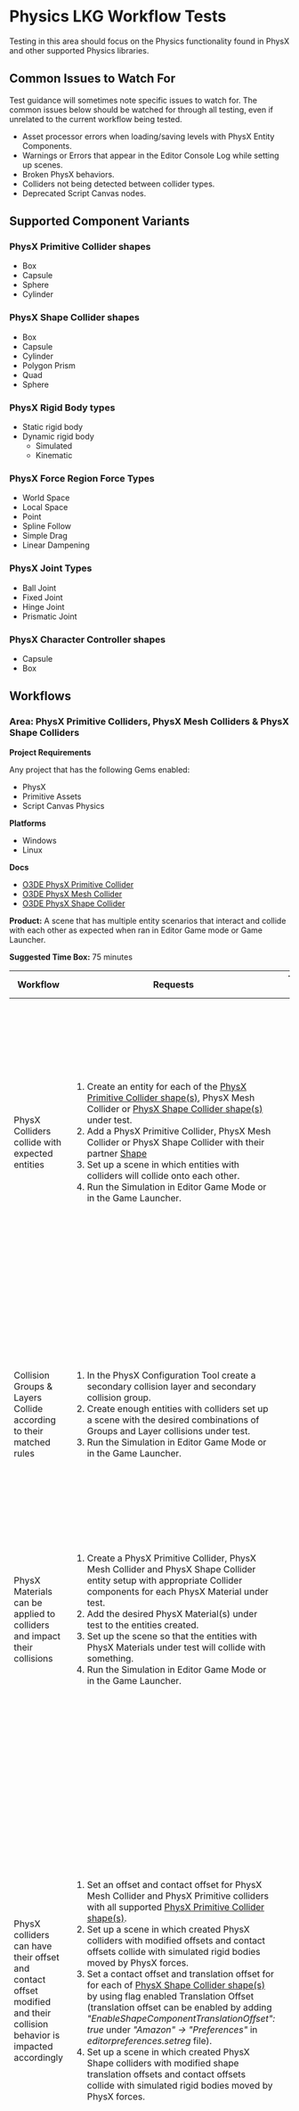 # Physics LKG Workflow Tests

Testing in this area should focus on the Physics functionality found in PhysX and other supported Physics libraries.

## Common Issues to Watch For

Test guidance will sometimes note specific issues to watch for. The common issues below should be watched for through all testing, even if unrelated to the current workflow being tested.
- Asset processor errors when loading/saving levels with PhysX Entity Components.
- Warnings or Errors that appear in the Editor Console Log while setting up scenes. 
- Broken PhysX behaviors.
- Colliders not being detected between collider types.
- Deprecated Script Canvas nodes.

## Supported Component Variants

### PhysX Primitive Collider shapes

* Box
* Capsule
* Sphere
* Cylinder

### PhysX Shape Collider shapes

* Box
* Capsule
* Cylinder
* Polygon Prism
* Quad
* Sphere

### PhysX Rigid Body types

* Static rigid body
* Dynamic rigid body
    * Simulated
    * Kinematic

### PhysX Force Region Force Types

* World Space
* Local Space
* Point
* Spline Follow
* Simple Drag
* Linear Dampening

### PhysX Joint Types

* Ball Joint
* Fixed Joint
* Hinge Joint
* Prismatic Joint

### PhysX Character Controller shapes

* Capsule
* Box

## Workflows

### Area: PhysX Primitive Colliders, PhysX Mesh Colliders & PhysX Shape Colliders

**Project Requirements** 

Any project that has the following Gems enabled: 
* PhysX 
* Primitive Assets 
* Script Canvas Physics

**Platforms**
* Windows
* Linux

**Docs** 
* [O3DE PhysX Primitive Collider](https://www.o3de.org/docs/user-guide/components/reference/physx/collider/)
* [O3DE PhysX Mesh Collider](https://www.o3de.org/docs/user-guide/components/reference/physx/mesh-collider/)
* [O3DE PhysX Shape Collider](https://www.o3de.org/docs/user-guide/components/reference/physx/shape-collider/)

**Product:** A scene that has multiple entity scenarios that interact and collide with each other as expected when ran in Editor Game mode or Game Launcher.

**Suggested Time Box:** 75 minutes

| Workflow                                                           | Requests                                                                                                                                                                                                                                                                                                                                                                                                                                                                       | Things to Watch For                                                                                                                                                                                                                                                                                                |
|--------------------------------------------------------------------|--------------------------------------------------------------------------------------------------------------------------------------------------------------------------------------------------------------------------------------------------------------------------------------------------------------------------------------------------------------------------------------------------------------------------------------------------------------------------------|--------------------------------------------------------------------------------------------------------------------------------------------------------------------------------------------------------------------------------------------------------------------------------------------------------------------|
| PhysX Colliders collide with expected entities                     | <ol><li>Create an entity for each of the [PhysX Primitive Collider shape(s)](#physx-primitive-collider-shapes), PhysX Mesh Collider or [PhysX Shape Collider shape(s)](#physx-shape-collider-shapes) under test.</li> <li>Add a PhysX Primitive Collider, PhysX Mesh Collider or PhysX Shape Collider with their partner [Shape](#PhysX-Shape-Collider-shapes)<li>Set up a scene in which entities with colliders will collide onto each other.</li><li>Run the Simulation in Editor Game Mode or in the Game Launcher.</li></ol> | <ul><li>PhysX Primitive Colliders components are successfully added to entities.</li><li>PhysX Shape Colliders alert users to the need for corresponding shape meshes.</li><li>PhysX Mesh Collider works when a mesh asset is applied.</li><li>Colliders collide as expected when colliding with entities.</li> |
| Collision Groups & Layers Collide according to their matched rules | <ol><li>In the PhysX Configuration Tool create a secondary collision layer and secondary collision group.</li><li>Create enough entities with colliders set up a scene with the desired combinations of Groups and Layer collisions under test.</li><li>Run the Simulation in Editor Game Mode or in the Game Launcher.<ol>                                                                                                                                                    | <ul><li>PhysX Configuration tool opens without issue.</li><li>New Layers and Groups can be assigned via the Layers & Collides with Collider properties.</li><li>PhysX Colliders collide with expected entities according to their Layers & Collision Groups.</li></ul>                                             |
| PhysX Materials can be applied to colliders and impact their collisions  | <ol><li>Create a PhysX Primitive Collider, PhysX Mesh Collider and PhysX Shape Collider entity setup with appropriate Collider components for each PhysX Material under test.</li><li>Add the desired PhysX Material(s) under test to the entities created.</li><li>Set up the scene so that the entities with PhysX Materials under test will collide with something.</li><li>Run the Simulation in Editor Game Mode or in the Game Launcher.</li></ol>                                                     | <ul><li>PhysX Colliders can have PhysX Materials applied.</li><li>PhysX Material properties are applied to Colliders and impact their collisions.</li>                                                                                                                                                                   |
| PhysX colliders can have their offset and contact offset modified and their collision behavior is impacted accordingly | <ol><li>Set an offset and contact offset for PhysX Mesh Collider and PhysX Primitive colliders with all supported [PhysX Primitive Collider shape(s)](#physx-primitive-collider-shapes).</li><li>Set up a scene in which created PhysX colliders with modified offsets and contact offsets collide with simulated rigid bodies moved by PhysX forces.</li><li>Set a contact offset and translation offset for for each of [PhysX Shape Collider shape(s)](#physx-shape-collider-shapes) by using flag enabled Translation Offset (translation offset can be enabled by adding _"EnableShapeComponentTranslationOffset": true_ under _"Amazon" -> "Preferences"_ in _editorpreferences.setreg_ file).</li><li>Set up a scene in which created PhysX Shape colliders with modified shape translation offsets and contact offsets collide with simulated rigid bodies moved by PhysX forces.</li></ol> | <ul><li>PhysX Primitive Colliders can have their offsets and contact offsets modified.</li><ul><li>PhysX Mesh Colliders can have their offsets and contact offsets modified.</li><li>PhysX Shape colliders can have their contact offsets and flag enabled shape translation offsets modified.</li><li>PhysX Primitive colliders, PhysX Mesh colliders and PhysX shape colliders with offsets modified as described above collide with PhysX rigid bodies and other PhysX entities during simulations.</li></ul>                                                     
---

### Area: PhysX Force Region

**Project Requirements** 

Any project that has the following Gems enabled: 
* PhysX 
* Primitive Assets 
* Script Canvas Physics

**Platforms**
* Windows
* Linux

**Docs** [O3DE PhysX Force Region](https://www.o3de.org/docs/user-guide/components/reference/physx/force-region/)

**Product:** A scene with force region entities that apply forces to target entities as expected. 

**Suggested Time Box:** 60 minutes

| Workflow                                  | Requests                                                                                                                                                                                                                                                                                                                                                                                                                                                                                                                                                                                                                                  | Things to Watch For                                                                                                                                                                                                                                                                                                                                                                                                                                                                                                                                                     |
|-------------------------------------------|-------------------------------------------------------------------------------------------------------------------------------------------------------------------------------------------------------------------------------------------------------------------------------------------------------------------------------------------------------------------------------------------------------------------------------------------------------------------------------------------------------------------------------------------------------------------------------------------------------------------------------------------|-------------------------------------------------------------------------------------------------------------------------------------------------------------------------------------------------------------------------------------------------------------------------------------------------------------------------------------------------------------------------------------------------------------------------------------------------------------------------------------------------------------------------------------------------------------------------|
| Force Region Types                        | <ol><li>Create an entity with a Force Region Component for each [PhysX Force Region Force Type](#PhysX-Force-Region-Force-Types) under test and configure it for the PhysX Force Regions under test using a default PhysX Primitive Collider as the collider dependency.<li>Modify the Force Region's Force Type properties. (**EG:** Setting a Magnitude and X,Y,Z directions for World Space)<ul><li>Test further by testing the boundaries defined in the docs.</ul></li><li>Set up the scene so that an entity will collide with the Force Region under test.</li><li>Run the Simulation in Editor Game Mode or in the Game Launcher.</li></ol> | <ul><li>Force Region Can be applied to an entity.</li><li>If dependent components are missing, the Force Region component notifies the user and gives them a resolution path.</li><li>Force Region types can be added to a force region and their properties can be modified.</li><li>Entities that collide with the Force Region will react according to the the expected Force applied.</li><ul><li>Force Regions apply forces in all vectors.</li><li>Force Region Net Forces are as expected.</li><li>Force Regions do not cause entities to quiver.</li></ul></ul> |
| Force Region Shapes                       | <ol><li>Rerun above scenario but swap out default PhysX Primitive Collider component to support other [PhysX Primitive Collider shapes](#physx-primitive-collider-shapes), PhysX Mesh Collider or [PhysX Shape Collider](#PhysX-Shape-Collider-shapes) under test.</li><li>Add the desired [PhysX Force Region Force Type(s)](#PhysX-Force-Region-Force-Types) under test.</li><li>Set up the scene so that an entity will collide with the Force Region under test.</li><li>Run the Simulation in Editor Game Mode or in the Game Launcher.</li></ol>                                                                                                                                   | <ul><li>Force Region Can be applied to Entity with desired PhysX Primitive Collider shape, PhysX Mesh Collider or PhysX Shape Collider w/ desired shape.</li><li>Entities that collide with the Force Region will react according to the the expected Force applied.</li></ul>                                                                                                                                                                                                                                                                                                                         |
---

### Area: Terrain layers with PhysX Heightfield Colliders

**Project Requirements**

Any project that has the following Gems enabled:

* PhysX
* Primitive Assets
* Script Canvas Physics
* Terrain

**Platforms**
* Windows
* Linux

**Docs**
* [O3DE Terrain](https://www.o3de.org/docs/learning-guide/tutorials/environments/create-terrain-from-images/)

**Product:** A scene that has a Terrain Layer Spawner entity which is able to interact with PhysX entities.

**Suggested Time Box:** 20 minutes

| Workflow                                  | Requests                                                                                                                                                                                                                                                                                                                                                                                                                                                                                                                                                                                                                                  | Things to Watch For                                                                                                                                                                                                                                                                                                                                                                                                                                                                                                                                                     |
|-------------------------------------------|-------------------------------------------------------------------------------------------------------------------------------------------------------------------------------------------------------------------------------------------------------------------------------------------------------------------------------------------------------------------------------------------------------------------------------------------------------------------------------------------------------------------------------------------------------------------------------------------------------------------------------------------|-------------------------------------------------------------------------------------------------------------------------------------------------------------------------------------------------------------------------------------------------------------------------------------------------------------------------------------------------------------------------------------------------------------------------------------------------------------------------------------------------------------------------------------------------------------------------|
| Creating a Terrain Layer Spawner entity with PhysX Heightfield Collider                       | <ol><li>Add Terrain World Renderer and Terrain World components to Level prefab entity. Create an entity with following components:</li><ul><li>Terrain Layer Spawner</li><li>Axis Aligned Box Shape</li><li>PhysX Heightfield Collider</li><li>Terrain Physics Heightfield Collider</li><li>Terrain Height Gradient list</li></ul></ul></li><li>Assign Terrain Height Gradient list component with a gradient.</li><li>Set up a scene in which an entity with a simulated rigid body and a mesh (for visibility) collides with the generated terrain layer in Editor Game Mode or in the Game Launcher.</li><li> Assign Terrain Physics Heightfield Collider with different Physics Materials and collide it with various PhysX entities.</li></ol>                                                                                                                                   | <ul><li>Terrain layer spawner entity with PhysX Heighfield Collider can be created in Editor.</li><li>Assigned gradients impact the appearance of Terrain layer spawners and their colliders.</li><li>Terrain layer spawner entity with assigned colliders correctly collides and interacts with PhysX entities.</li><li>Assigned Physics materials impact the collision behavior of Terrain layer spawner entity.</li></ul>                                                                                                                                                                                                                                                                                                                         |
---

### Area: PhysX Character Controller

**Project Requirements**

Any project that has the following Gems enabled:

* PhysX
* Primitive Assets
* Script Canvas Physics

**Platforms**
* Windows
* Linux

**Docs**
* [O3DE PhysX Character Controller](https://www.o3de.org/docs/user-guide/components/reference/physx/character-controller/)
* [O3DE PhysX Character Gameplay](https://www.o3de.org/docs/user-guide/components/reference/physx/character-gameplay/)

**Product:** A scene that has a simulating character controller entity.

**Suggested Time Box:** 30 minutes

| Workflow                                  | Requests                                                                                                                                                                                                                                                                                                                                                                                                                                                                                                                                                                                                                                  | Things to Watch For                                                                                                                                                                                                                                                                                                                                                                                                                                                                                                                                                     |
|-------------------------------------------|-------------------------------------------------------------------------------------------------------------------------------------------------------------------------------------------------------------------------------------------------------------------------------------------------------------------------------------------------------------------------------------------------------------------------------------------------------------------------------------------------------------------------------------------------------------------------------------------------------------------------------------------|-------------------------------------------------------------------------------------------------------------------------------------------------------------------------------------------------------------------------------------------------------------------------------------------------------------------------------------------------------------------------------------------------------------------------------------------------------------------------------------------------------------------------------------------------------------------------|
| Creating an entity with PhysX Character Controller component    | <ol><li>Create an entity with PhysX Character Controller for each of the [PhysX Character Controller shape(s)](#physx-character-controller-shapes), add a mesh component to it for visibility.<li>Create an entity with a simulated rigid body and a mesh (for visibility), set Initial Linear velocity in PhysX Dynamic Rigid Body component to value other than **0** and set up a scene in which it collides with PhysX Character Controller in Editor Game Mode or in the Game Launcher.</ul></li><li>Assign PhysX Character Controller with various Physics Materials and collide it with simulated rigid bodies.</li></ol> | <ul><li>PhysX character controller as a kinematic controller is not affected by gravity and outside forces but can still collide with other PhysX entities.</li><li>PhysX character controller can be assigned with all available shapes and these shapes dictate how other entities collide with PhysX Character Controller.</li><li>Shapes assigned to PhysX Character Controller can be modified with options found in the component.</li></ul>
| Adding PhysX Character Gameplay component to PhysX Character Controller entity | <ol><li>Add a PhysX Character Gameplay component to PhysX Character Controller entity.</li><li>Change component values of PhysX Character Gameplay. For instance set Gravity multiplier to **0.1** and Ground Detection Box Height to **1.0** </li><li>Set up a scene in which PhysX Character Controller entity with PhysX Character Gameplay is above any PhysX collider and Enter the Game Mode.</li></ol>                                                                                                                                   | <ul><li>PhysX Character Gameplay adds non-kinematic game logic properties to PhysX Character Controller such as gravity.</li><li>Modifying component values found inside PhysX Character Gameplay impacts behavior of PhysX Character Controller entity during simulation. For instance reducing Gravity multiplier decreases the gravity force impacting PhysX character controller </li></ul>                                                                                                                                                                                                                                                                                                                         |
---

### Area: PhysX Joints

**Project Requirements**

Any project that has the following Gems enabled:

* PhysX
* Primitive Assets
* Script Canvas Physics

**Platforms**
* Windows
* Linux

**Docs**
* [O3DE PhysX Ball Joint](https://www.o3de.org/docs/user-guide/components/reference/physx/ball-joint/)
* [O3DE PhysX Fixed Joint](https://www.o3de.org/docs/user-guide/components/reference/physx/fixed-joint/)
* [O3DE PhysX Hinge Joint](https://www.o3de.org/docs/user-guide/components/reference/physx/hinge-joint/)

**Product:** A scene with PhysX Joint entities that test their ability to interact with a scene.

**Suggested Time Box:** 50 minutes

| Workflow                                              | Requests                                                                                                                                                                                                                                                                                                                                                                                                                                                                                                                                                                                                                                                                                                                                                                                                    | Things to Watch For                                                                                                                                                                                                                                                               |
|-------------------------------------------------------|-------------------------------------------------------------------------------------------------------------------------------------------------------------------------------------------------------------------------------------------------------------------------------------------------------------------------------------------------------------------------------------------------------------------------------------------------------------------------------------------------------------------------------------------------------------------------------------------------------------------------------------------------------------------------------------------------------------------------------------------------------------------------------------------------------------|-----------------------------------------------------------------------------------------------------------------------------------------------------------------------------------------------------------------------------------------------------------------------------------|
| Adding joints to a scene and verifying their behavior | <ol><li>Create a follower and leader entity for each [PhysX Joint Type](#PhysX-Joint-Types) under test.</li><ul><li>Follower entity should have PhysX Collider, PhysX Dynamic Rigid Body (type *simulated*), [PhysX Joint Type](#PhysX-Joint-Types), and a mesh (for visibility).</li><li>Lead entity should have a PhysX Collider and a mesh (for visibility). It will also need a PhysX Static Rigid Body or a PhysX Dynamic Rigid Body (type *kinematic* or *simulated*) depending if the Lead entity moves or not. </li></ul></li><li>Set up the follower to move around the joint by setting a velocity on its simulated rigid Body.</li><li>Set up the Joint to use the Lead entity as the Lead target. Use the **Local Position** and **Local Rotation** properties of the joint component to place the joint around the Leader.</li><li>Set up the Joint Properties under test (EG: breakable, limits).</li><li>Set up the scene so that joints will interact upon themselves or with other collider entities.</li><li>Run the Simulation in Editor Game Mode or in the Game Launcher.</li></ol> | <ul><li>When adding a joint to an Entity without dependent components, joint component will notify and suggest entities to add.</li><li>Joint movements are within expected limits.</li><li>Joints behave as expected when colliding with themselves or other entities.</li></ul> |
---

### Area: PhysX Dynamic Rigid Body

**Project Requirements**

Any project that has the following Gems enabled:
* PhysX
* Primitive Assets
* Script Canvas Physics

**Platforms**
* Windows
* Linux

**Docs** [O3DE PhysX Dynamic Rigid Body](https://www.o3de.org/docs/user-guide/components/reference/physx/rigid-body/)

**Product:** A scene with PhysX Dynamic Rigid Bodies entities acting according to set values.

**Suggested Time Box:** 60 minutes

| Workflow                                    | Requests                                                                                                                                                                                                             | Things to Watch For                                                                                                                                                                                                                                                                                        |
|---------------------------------------------|----------------------------------------------------------------------------------------------------------------------------------------------------------------------------------------------------------------------|------------------------------------------------------------------------------------------------------------------------------------------------------------------------------------------------------------------------------------------------------------------------------------------------------------|
| Changing PhysX Dynamic Rigid Body Properties in Workflows when using *simulated* type | <ol><li>In any of the workflows with a PhysX Dynamic Rigid Body found on this page change the rigid body properties for the scenario under test.</li><li>Create an entity with a PhysX Dynamic Rigid Body component (type *simulated*) and with each of the supported [PhysX Primitive Collider shape(s)](#physx-primitive-collider-shapes), PhysX Mesh Collider or [PhysX Shape Collider shape(s)](#physx-shape-collider-shapes), add a mesh to the entity for visibility, position the entity above the terrain/any PhysX collider and change gravity and time steps values in System and Scene Configuration settings of PhysX Configuration (PREVIEW) tool .</li><li>Enable CCD in PhysX Configuration (PREVIEW) tool and set up a scene in which two or more CCD enabled PhysX rigid bodies collide with each other by using Initial linear velocities with values greater than 50.</li><li>Enable/Disable gravity enabled toggle in PhysX Rigid Body.</li><li>Enable/Disable start asleep toggle in PhysX Rigid Body.</li><li>Set sleep threshold for PhysX Rigid body and set up a scene in which PhysX Rigid body with set sleep threshold is impacted by other PhysX Rigid body.</li><li>Run the Simulation in the Editor Game Mode or in the Game Launcher after providing any of the changes mentioned above to PhysX Rigid body entity.</li></ol> | <ul><li>Scene behaves according to the changes made to rigid body.</li><li>Time step and gravity values set in PhysX Configuration (PREVIEW) tool correctly impact behaviors of rigid bodies in a scene.</li><li>CCD enabled Rigid bodies have better hit detection during scenarios involving big velocities.</li><li>Rigid bodies with gravity enabled toggle turned off do not react to gravity set in PhysX Configuration (PREVIEW)</li><li>Rigid bodies with start asleep toggle turned on have to be woken up by a force to start simulating.</li><li>Rigid bodies with set threshold go to sleep when applied forces are lower than set threshold.</li><li>Extra care should be tested around the following Rigid Body Properties:</li><ul><li>Angular & Linear damping</li><li>COM</li><li>Mass</li><li>Angular Velocity</li><li>Compute Inertia</li></ul></ul> |
| Changing PhysX Dynamic Rigid Body Properties in Workflows when using *kinematic* type | <ol><li>Create two entities with a PhysX Dynamic Rigid Body component (type *kinematic*) and with each of the supported [PhysX Primitive Collider shape(s)](#physx-primitive-collider-shapes), PhysX Mesh Collider or [PhysX Shape Collider shape(s)](#physx-shape-collider-shapes), add a mesh to each entity for visibility, position the entities above the terrain.</li><li>Create a script using Script Canvas that moves an entity, test using these different nodes:<ul><li>Move Entity</li><li>Set World Transform</li><li>Set Kinematic Target</li></ul></li><li>Assign the script to one of the entities with a Script Canvas component</li><li>Run the Simulation in the Editor Game Mode or in the Game Launcher.</li></ol> | <ul><li>The Rigid body of the entity with no script will remain still. It collides with other *simulated* bodies.</li><li>The Rigid body of the entity with the script will move accordingly. It pushes other *simulated* bodies it collides with.</li></ul> |
---

### Area: Physics Assets

**Project Requirements**

Any project that has the following Gems enabled:

* PhysX
* Primitive Assets
* Script Canvas Physics
* Scene Processing

**Platforms**
* Windows
* Linux

**Docs**
* [O3DE PhysX Assets](https://www.o3de.org/docs/learning-guide/tutorials/assets/physx-colliders/)

**Product:** A scene with a few .fbx based assets with assigned and modified physxmeshes.

**Suggested Time Box:** 30 minutes

| Workflow                                  | Requests                                                                                                                                                                                                                                                                                                                                                                                                                                                                                                                                                                                                                                  | Things to Watch For                                                                                                                                                                                                                                                                                                                                                                                                                                                                                                                                                     |
|-------------------------------------------|-------------------------------------------------------------------------------------------------------------------------------------------------------------------------------------------------------------------------------------------------------------------------------------------------------------------------------------------------------------------------------------------------------------------------------------------------------------------------------------------------------------------------------------------------------------------------------------------------------------------------------------------|-------------------------------------------------------------------------------------------------------------------------------------------------------------------------------------------------------------------------------------------------------------------------------------------------------------------------------------------------------------------------------------------------------------------------------------------------------------------------------------------------------------------------------------------------------------------------|
| Importing an .fbx asset into engine and generating physxmesh for it    | <ol><li>Import and find a mesh .fbx asset in Asset Browser.<li>Select and open the .fbx asset with Fbx Settings tool.</ul></li><li>Save the asset physxmesh as a Convex, Primitive and Triangle mesh.</li><li>Use the generated PhysX mesh in a PhysX Mesh Collider.</li></ol> | <ul><li>.fbx assets can be imported into project and are successfully processed by the Asset Processor.</li><li>A physxmesh is generated for an asset when its imported into the project.</li><li>Imported asset can be found in Asset Browser and can be opened with Fbx Settings tool.</li><li>Physxmesh of the asset can be saved as Convex, Primitive and Triangle mesh.</li><li>Saved physxmesh can be used in a PhysX Mesh Collider.</li><li>Triangle meshes are the most accurate meshes but can not be used with simulated rigid bodies.</li><li>All of used physxmeshes are able to generate working colliders for PhysX Mesh Collider component.</li></ul>
| Modifying physxmeshes in Fbx Settings | <ol><li>Assign physxmeshes with various Physics Materials.</li><li>Merge physxmeshes.</li><li>Decompose Convex and Primitive physxmeshes.</li><li>Modify all of Convex, Primitive and Triangle physxmeshes asset parameters.</li></ol>                                                                                                                                   | <ul><li>Physxmeshes can be assigned with various Physics materials and their properties are reflected when entity with corresponding physxmesh is simulating in Editor.</li><li>PhysX meshes can be merged and decomposed.</li><li>Asset parameters of physxmeshes can be modified and introduced changes are reflected in physxmesh appearance and behaviors.</li></ul>                                                                                                                                                                                                                                                                                                                         |
---

### Area: Prefabs made out of PhysX entities

**Project Requirements**

Any project that has the following Gems enabled:
* PhysX
* Primitive Assets
* Prefab Builder
* Script Canvas Physics

**Platforms**
* Windows
* Linux

**Docs**
* [O3DE Prefabs](https://www.o3de.org/docs/learning-guide/tutorials/entities-and-prefabs/entity-and-prefab-basics/)

**Product:** A scene that has a working prefabs and nested prefabs made out of PhysX entities.

**Suggested Time Box:** 30 minutes

| Workflow                                  | Requests                                                                                                                                                                                                                                                                                                                                                                                                                                                                                                                                                                                                                                  | Things to Watch For                                                                                                                                                                                                                                                                                                                                                                                                                                                                                                                                                     |
|-------------------------------------------|-------------------------------------------------------------------------------------------------------------------------------------------------------------------------------------------------------------------------------------------------------------------------------------------------------------------------------------------------------------------------------------------------------------------------------------------------------------------------------------------------------------------------------------------------------------------------------------------------------------------------------------------|-------------------------------------------------------------------------------------------------------------------------------------------------------------------------------------------------------------------------------------------------------------------------------------------------------------------------------------------------------------------------------------------------------------------------------------------------------------------------------------------------------------------------------------------------------------------------|
| Creating a prefab out of PhysX entities   | <ol><li>Create prefabs out of entities derived from every PhysX component.<li>Create nested prefabs out of entities with PhysX components.</li><li>Run the Simulation in the Editor Game Mode or in the Game Launcher.</li></ol> | <ul><li>Prefabs can be made out of basic and complex PhysX entities combining multiple components such as rigid bodies with colliders with mesh added for visibility or PhysX ragdolls with actors.</li><li>Nested prefabs can be made out of basic and complex PhysX entities combining multiple components such as rigid bodies with colliders or PhysX ragdolls with actors.</li><li>PhysX simulation of prefab behaviors corresponds to behaviors expected from entities which prefabs are made of.</li></ul>
| Editing and instantiating prefabs made out of PhysX Entities  | <ol><li>Instantiate prefabs made out of PhysX entities in multiple levels.</li><li>Edit prefabs, nested prefabs and entities found in them.</li><li>Duplicate and deattach prefabs.</li></ol>                                                                                                                                   | <ul><li>Created prefabs and nested prefabs can be instantiated in various project levels and their behavior remains as expected.</li><li>Editing entities found in prefabs correctly overwrites the prefabs, including already instantiated prefabs found in Viewport.</li><li>Prefabs and nested prefabs can be edited, deattached and duplicated.</li></ul>                                                                                                                                                                                                                                                                                                                         |
---

### Area: Physics Script Canvas

**Project Requirements**

AutomatedTesting Project

**Platforms**
* Windows
* Linux

**Docs**
* [O3DE Script Canvas](https://www.o3de.org/docs/user-guide/scripting/script-canvas/)
* [O3DE Spawning with Script Canvas](https://www.o3de.org/docs/learning-guide/tutorials/entities-and-prefabs/spawn-a-prefab/)

**Product:** Various scenes in which PhysX entities perform Script Canvas driven actions.

**Suggested Time Box:** 50 minutes

| Workflow                                                           | Requests                                                                                                                                                                                                                                                                                                                                                                                                                                                                       | Things to Watch For                                                                                                                                                                                                                                                                                                |
|--------------------------------------------------------------------|--------------------------------------------------------------------------------------------------------------------------------------------------------------------------------------------------------------------------------------------------------------------------------------------------------------------------------------------------------------------------------------------------------------------------------------------------------------------------------|--------------------------------------------------------------------------------------------------------------------------------------------------------------------------------------------------------------------------------------------------------------------------------------------------------------------|
| Execute Physics AutomatedTesting test levels manually              | <ol><li>Open the AutomatedTesting Physics Script Canvas test level that's under test.</li><li>Levels are found under Physics folder with a naming pattern starting with_ScriptCanvas\_<TestScenario>_.</li><li>Run the Simulation in Editor or in the Game Launcher.</li></ol> | <ul><li>Level opens without error.</li><li>Level completes the simulation and the Editor Console/Game Log does not have any Script Canvas errors.</li><li>Level completes the simulation and the Console/Game Log has the expected Script Canvas messages from the level under test.</li> |
| Apply scripts that control input driven movement of PhysX entities | <ol><li>Create an input controllable PhysX Dynamic Rigid Body entity which movement is driven by Script Canvas.</li><li>Create an input controllable PhysX Character Controller entity which movement is driven by Script Canvas.<ol>                                                                                                                                                    | <ul><li>Entity based on PhysX Dynamic Rigid Body, PhysX Collider, Input and Script Canvas with script handling the entity movement can traverse the level and collide/interact with other PhysX entities.</li><li>Entity based on PhysX Character Controller, PhysX Collider, Input and Script Canvas with script handling the entity movement can traverse the level and collide/interact with other PhysX entities.</li></ul>                                             |
| Apply scripts based on trigger events                              | <ol><li>Create a trigger entity based on PhysX Primitive Collider, PhysX Mesh Collider and PhysX Shape Collider and create script that prints message in the console when the trigger collider is entered.</li><li>Create various script based effects triggered by interactions with trigger colliders with emphasis on:</li><ul><li>Spawning entities when trigger colliders are entered/exited</li><li>Changing entities transform when trigger areas are entered/exited</li><li>Applying forces and waking entities when trigger colliders are entered/exited</li></ul></ul>                                                    | <ul><li>Trigger colliders based on PhysX Primitive Collider, PhysX Mesh Collider and PhysX Shape Colliders are able to spawn entities and trigger script canvas driven actions when colliders are triggered by events such as entering or exiting.</li>                                                                                                                                                                   |
| Apply scripts that spawns PhysX entities on a level                | <ol><li>Create a script canvas driven entity that spawns prefabs in the level using prefab spawning nodes.</li><li>Create a script that spawns prefabs when certain conditions are met, such as trigger collider is entered or specific time has elapsed.</li></ol>                                                     | <ul><li>Prefabs can be created out of PhysX entities and can be spawned by Script Canvas.</li><li>Prefabs are able to be spawned when scripted conditions are met.</li>                                                                                                                                                                   |
| Apply scripts that use Raycast, shape cast and overlap nodes       | <ol><li>Create a script canvas driven entities that shoot raycasts and returns message to the console when entities are hit by it.</li><li>Create a script canvas driven entities that shoot shape casts based on all available shapes and returns message to the console when entities are hit by it.</li><li>Create a script canvas driven entities that uses overlap nodes to returns message to the console when entities are overlapping.</li><li>Create a script canvas scripts that trigger actions such as entity spawning when Raycast, Shape casts and overlap are interacting with other entities.</li></ol> | <ul><li>Raycasts, overlap and shape casts based on all available shape nodes are able to be scripted and executed by Script Canvas.</li><li>Raycasts, overlap and shape casts based on all available shape nodes are able to trigger Script Canvas driven actions when other entities are hit by a cast or overlapped with.</li></ul>                                                     
---

### Area: PhysX Cloth

**Project Requirements** 

Any project that has the following Gems enabled: 
* PhysX 
* Primitive Assets 
* Script Canvas Physics
* NvCloth
* Mesh or Actor with a Cloth data node


**Platforms**
* Windows
* Linux

**Docs** 
* [O3DE Nvidia Cloth](https://www.o3de.org/docs/user-guide/components/reference/physx/cloth/)

**Product:** A scene with Nvidia Cloth entities (Mesh/Actor) that dynamically animate when rendered in a simulation.

**Suggested Time Box:** 60 minutes

| Workflow                                                        | Requests                                                                                                                                                                                                                                                                                                                                                                                                                                                                                                                                                                                                                    | Things to Watch For                                                                                                                                                                                                                                                                                                             |
|-----------------------------------------------------------------|-----------------------------------------------------------------------------------------------------------------------------------------------------------------------------------------------------------------------------------------------------------------------------------------------------------------------------------------------------------------------------------------------------------------------------------------------------------------------------------------------------------------------------------------------------------------------------------------------------------------------------|---------------------------------------------------------------------------------------------------------------------------------------------------------------------------------------------------------------------------------------------------------------------------------------------------------------------------------|
| Create cloth blinds and get them to render in the scene        | <ol><li>Add an entity with a Cloth and a Mesh cloth under test.</li><li>Add your desired Mesh with a Cloth data node.<ul><li>NvCloth Provides:</li><ul><li>Cloth Blinds</li><li>Cloth Blinds Broken</li><li>Cloth Locked Corners Four</li><li>Cloth Locked Corners Two</li><li>Cloth Locked Edge</li></ul></ul></li><li>On the Cloth component set your desired mesh node.</li><li>Set your desired Cloth Component Properties.</li><li>Set up your scene to view the cloth when the simulation is rendered.</li><li>Run the Simulation in Editor Game Mode or in the Game Launcher.</li></ol>                              | <ul><li>When adding a Cloth Component to an Entity without dependent components, component will notify and suggest entities to add.</li><li>Cloth renders and moves according to the properties set.</li><li>Cloth will Simulate in Editor when property is Enabled.</li></ul>                                                  |
| Create cloth supported Actor and get it to render in the scene | <ol><li>Add an entity with a Cloth, Actor, and Simple Motion for each cloth actor under test.</li><li>Add the Cloth Supported Actor to the Actor Component.<ul><li>Chicken Actor provided in NvCloth Gem</li></ul></li><li>Add an animation for the selected Actor to the Simple Motion component and set it to loop.<ul><li>NvCloth gem provides chickenflapping, chickenwalking, and chickenidle</li></ul></li><li>Set desired Cloth component properties.</li><li>Set up your scene to view the Actor when the simulation is rendered.</li><li>Run the Simulation in Editor Game Mode or in the Game Launcher.</li></ol> | <ul><li>When adding a Cloth Component to an Entity without dependent components, component will notify and suggest entities to add.</li><li>Cloth renders and moves according to the properties set.</li><li>Cloth will animate when the Actor moves.</li><li>Cloth will Simulate in Editor when property is Enabled.</li></ul> |
---

## Additional Coverage: New Features, Feature Improvements, Areas of Concern for Current LKG

This section should change for each LKG cycle to target new features, feature area improvements, or an area that has been presenting issues and can use additional coverage in the LKG cycle.

Execute the following Workflow Docs
* [Physics Ragdoll](physics-ragdoll-workflows.md)
* [Physics Blast Materials](physics-blast-materials-workflows.md)

**Please note that as of 12/07/2022 Blast gem was removed from o3de repo and moved to experimental branch in o3de.extras. This is due to Blast gem not being supported by PhysX5 yet. The Nvidia disclosed that Blast for PhysX 5 is planned for release on January 2023)  Once it's released the Blast is likely to return to o3de and could be tested.**
